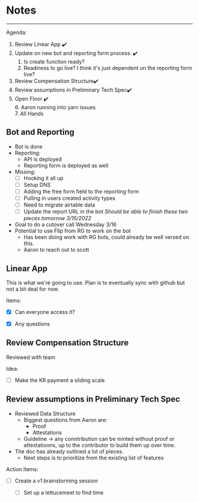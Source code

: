 # Notes

---

Agenda:

1. Review Linear App :heavy_check_mark: 
2. Update on new bot and reporting form process. :heavy_check_mark: 
   1. Is create function ready?
   2. Readiness to go live? I think it's just dependent on the reporting form live?
3. Review Compensation Structure:heavy_check_mark: 
4. Review assumptions in Preliminary Tech Spec:heavy_check_mark: 
5. Open Floor :heavy_check_mark:   
    6. Aaron running into yarn issues  
    7. All Hands

## Bot and Reporting
- Bot is done
- Reporting:
    - API is deployed
    - Reporting form is deployed as well
- Missing:
    - [ ] Hooking it all up
    - [ ] Setup DNS
    - [ ] Adding the free form field to the reporting form
    - [ ] Pulling in users created activity types
    - [ ] Need to migrate airtable data
    - [ ] Update the report URL in the bot
*Should be able to finish these two pieces tomorrow 3/15/2022*
-  Goal to do a cutover call Wednesday 3/16
-  Potential to use Flip from RG to work on the bot
    -  Has been doing work with RG bots, could already be well versed on this.
    -  Aaron to reach out to scott 

## Linear App

This is what we're going to use. Plan is to eventually sync with github but not a bit deal for now.


Items:

- [x] Can everyone access it?
- [x] Any questions


## Review Compensation Structure

Reviewed with team

Idea:
- [ ] Make the KR payment a sliding scale


## Review assumptions in Preliminary Tech Spec
- Reviewed Data Structure
    - Biggest questions from Aaron are:
        - Proof
        - Attestations
    - Guideline -> any conntribution can be minted without proof or attestatioons, up to the contributor to build them up over time.
- The doc has already outlined a lot of pieces.
    - Next steps is to prioritize from the existing list of features

Action Items:
- [ ] Create a v1 brainstorming session
    - [ ] Set up a lettucemeet to find time

